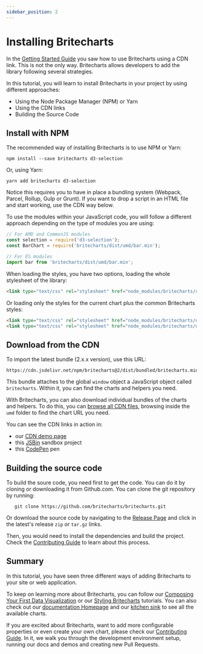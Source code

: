 ```yaml
---
sidebar_position: 2
---
```


# Installing Britecharts
In the [Getting Started Guide][gettingStarted] you saw how to use Britecharts using a CDN link. This is not the only way. Britecharts allows developers to add the library following several strategies.

In this tutorial, you will learn to install Britecharts in your project by using different approaches:
* Using the Node Package Manager (NPM) or Yarn
* Using the CDN links
* Building the Source Code

## Install with NPM
The recommended way of installing Britecharts is to use NPM or Yarn:
```
npm install --save britecharts d3-selection
```
Or, using Yarn:
```
yarn add britecharts d3-selection
```
Notice this requires you to have in place a bundling system (Webpack, Parcel, Rollup, Gulp or Grunt). If you want to drop a script in an HTML file and start working, use the CDN way below.

To use the modules within your JavaScript code, you will follow a different approach depending on the type of modules you are using:
```js
// For AMD and CommonJS modules
const selection = require('d3-selection');
const BarChart = require('britecharts/dist/umd/bar.min');

// For ES modules
import bar from 'britecharts/dist/umd/bar.min';
```

When loading the styles, you have two options, loading the whole stylesheet of the library:
```html
<link type="text/css" rel="stylesheet" href="node_modules/britecharts/dist/styles/bundle/britecharts.min.css">
```

Or loading only the styles for the current chart plus the common Britecharts styles:
```html
<link type="text/css" rel="stylesheet" href="node_modules/britecharts/dist/styles/charts/common.min.css">
<link type="text/css" rel="stylesheet" href="node_modules/britecharts/dist/styles/charts/bar.min.css">
```

## Download from the CDN
To import the latest bundle (2.x.x version), use this URL:
```
https://cdn.jsdelivr.net/npm/britecharts@2/dist/bundled/britecharts.min.js
```
This bundle attaches to the global `window` object a JavaScript object called `britecharts`. Within it, you can find the charts and helpers you need.

With Britecharts, you can also download individual bundles of the charts and helpers. To do this, you can [browse all CDN files][jsDelivrDist], browsing inside the `umd` folder to find the chart URL you need.

You can see the CDN links in action in:
* our [CDN demo page][cdnDemo]
* this [JSBin][jsbinSandbox] sandbox project
* this [CodePen][codepenSandbox] pen

## Building the source code
To build the soure code, you need first to get the code. You can do it by cloning or downloading it from Github.com. You can clone the git repository by running:
```
   git clone https://github.com/britecharts/britecharts.git
```
Or download the source code by navigating to the [Release Page][githubReleases] and click in the latest's release `zip` or `tar.gz` links.

Then, you would need to install the dependencies and build the project. Check the [Contributing Guide][contributingGuide] to learn about this process.

## Summary
In this tutorial, you have seen three different ways of adding Britecharts to  your site or web application.

To keep on learning more about Britecharts, you can follow our [Composing Your First Data Visualization][composingDataviz] or our [Styling Britecharts][stylingBritecharts] tutorials. You can also check out our [documentation Homepage][home] and our [kitchen sink][demos] to see all the available charts.

If you are excited about Britecharts, want to add more configurable properties or even create your own chart, please check our [Contributing Guide][contributingGuide]. In it, we walk you through the development environment setup, running our docs and demos and creating new Pull Requests.

[jsDelivrDist]: https://cdn.jsdelivr.net/npm/britecharts/dist/
[cdnDemo]: https://britecharts.github.io/britecharts/cdn.html
[jsbinSandbox]: https://jsbin.com/wativun/1/edit?html,js,output
[codepenSandbox]: https://codepen.io/Golodhros/pen/PprGeP?editors=1010
[contributingGuide]: https://github.com/britecharts/britecharts/blob/master/.github/CONTRIBUTING.md
[githubReleases]: https://github.com/britecharts/britecharts/releases
[home]: http://britecharts.github.io/britecharts/
[demos]: http://britecharts.github.io/britecharts/tutorial-kitchen-sink.html
[gettingStarted]: http://britecharts.github.io/britecharts/getting-started.html
[composingDataviz]: http://britecharts.github.io/britecharts/composing-dataviz.html
[stylingBritecharts]: http://britecharts.github.io/britecharts/styling-dataviz.html
